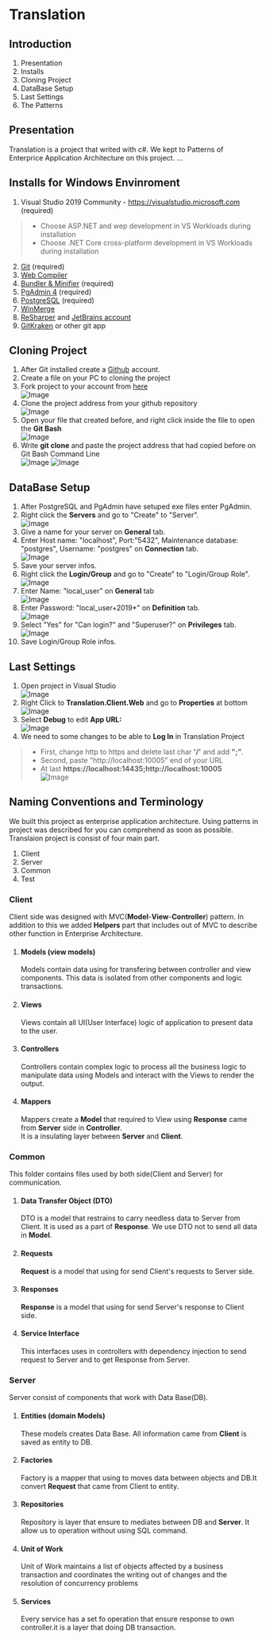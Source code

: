 # Translation
## Introduction
1. Presentation  
2. Installs  
3. Cloning Project  
4. DataBase Setup  
5. Last Settings  
6. The Patterns
## Presentation
Translation is a project that writed with c#. We kept to Patterns of Enterprice Application Architecture on this project. ...
## Installs for Windows Envinroment
1. Visual Studio  2019 Community - https://visualstudio.microsoft.com (required)
>
>* Choose ASP.NET and wep development in VS Workloads during installation
>* Choose .NET Core cross-platform development in VS Workloads during installation  
>  
2. [Git](https://git-scm.com/downloads) (required)  
3. [Web Compiler](https://marketplace.visualstudio.com/items?itemName=MadsKristensen.WebCompiler)
4. [Bundler & Minifier](https://marketplace.visualstudio.com/items?itemName=MadsKristensen.BundlerMinifier) (required)  
5. [PgAdmin 4](https://www.pgadmin.org/download/pgadmin-4-windows/) (required)
6. [PostgreSQL](https://www.postgresql.org/download/) (required)  
7. [WinMerge](https://winmerge.org/)
8. [ReSharper](https://www.jetbrains.com/resharper/]) and [JetBrains account](https://account.jetbrains.com)
9. [GitKraken](https://www.gitkraken.com) or other git app  
## Cloning Project  
1. After Git installed create a [Github](https://github.com) account.  
2. Create a file on your PC to cloning the project  
3. Fork project to your account from [here](https://github.com/anatolia/translation)  
![Image](https://raw.githubusercontent.com/anatolia/translation/master/translation/Installation/git_pictures/1_git.png)
4. Clone the project address from your github repository  
![Image](https://raw.githubusercontent.com/anatolia/translation/master/translation/Installation/git_pictures/2_git.png)
5. Open your file that created before, and right click inside the file to open the **Git Bash**  
![Image](https://raw.githubusercontent.com/anatolia/translation/master/translation/Installation/git_pictures/3_git.png)
6. Write **git clone** and paste the project address that had copied before on Git Bash Command Line  
![Image](https://raw.githubusercontent.com/anatolia/translation/master/translation/Installation/git_pictures/4_git.png)
![Image](https://raw.githubusercontent.com/anatolia/translation/master/translation/Installation/git_pictures/5_git.png)
## DataBase Setup  
1. After PostgreSQL and PgAdmin have setuped exe files enter PgAdmin.  
2. Right click the **Servers** and go to "Create" to "Server".  
![image](/home/parknet/Work/anatolia/translation/Installation/db_pictures/first-pgAdmin4.png  "")
3. Give a name for your server on **General** tab.
4. Enter Host name: "localhost", Port:"5432", Maintenance database: "postgres", Username: "postgres" on **Connection** tab.  
![Image](https://raw.githubusercontent.com/anatolia/translation/master/translation/Installation/db_pictures/second-pgAdmin4.png)
5. Save your server infos.
6. Right click the **Login/Group** and go to "Create" to "Login/Group Role".  
![Image](https://raw.githubusercontent.com/anatolia/translation/master/translation/Installation/db_pictures/fourth-pgAdmin4.png)
7. Enter Name: "local_user" on **General** tab  
![Image](https://raw.githubusercontent.com/anatolia/translation/master/translation/Installation/db_pictures/fifth-pgAdmin4.png)
8. Enter Password: "local_user+2019*" on **Definition** tab.  
![Image](https://raw.githubusercontent.com/anatolia/translation/master/translation/Installation/db_pictures/sixthPgAdmin4.png)
9. Select "Yes" for "Can login?" and "Superuser?" on **Privileges** tab.  
![Image](https://raw.githubusercontent.com/anatolia/translation/master/translation/Installation/db_pictures/seventh-pgAdmin4.png)
10. Save Login/Group Role infos. 
## Last Settings
1. Open project in Visual Studio  
![Image](https://raw.githubusercontent.com/anatolia/translation/master/translation/Installation/set_picture/1_set.png)  
2. Right Click to **Translation.Client.Web** and go to **Properties** at bottom  
![Image](https://raw.githubusercontent.com/anatolia/translation/master/translation/Installation/set_picture/2_set.png)  
3. Select **Debug** to edit **App URL:**  
![Image](https://raw.githubusercontent.com/anatolia/translation/master/translation/Installation/set_picture/3_set.png)  
4. We need to some changes to be able to **Log In** in Translation Project
>* First, change http to https and delete last char **'/'** and  add **";"**.  
>* Second, paste "http://localhost:10005" end of your URL
>* At last **https://localhost:14435;http://localhost:10005**  
![Image](https://raw.githubusercontent.com/anatolia/translation/master/translation/Installation/set_picture/3_set.png)  
## Naming Conventions and Terminology  
We built this project as enterprise application architecture. 
Using patterns in project was described for you can comprehend as soon as possible. 
Translaion project is consist of four main part.  
1. Client
2. Server 
3. Common
4. Test

### Client  
Client side was designed with MVC(**Model**-**View**-**Controller**) pattern. 
In addition to this  we added **Helpers** part that includes out of MVC to describe other function in Enterprise Architecture.  
  
1. #### Models (view models)  
   Models contain data using for transfering between controller and view components. 
   This data is isolated from other components and logic transactions.
   
2. #### Views  
   Views contain all UI(User Interface) logic of application to present data to the user.  

3. #### Controllers  
   Controllers contain complex logic to process all the business logic 
   to manipulate data using Models and interact with the Views to render the output.   

4. #### Mappers  
   Mappers create a **Model** that required to View using **Response** came from **Server** side in **Controller**.  
   It is a insulating layer between **Server** and **Client**.  

### Common  
This folder contains files used by both side(Client and Server) for communication.  

1. #### Data Transfer Object (DTO)  
   DTO is a model that restrains to carry needless data to Server from Client. It is used as a part of **Response**.
   We use DTO not to send all data in **Model**.
   
2. #### Requests  
   **Request** is a model that using for send Client's requests to Server side.

3. #### Responses  
   **Response** is a model that using for send Server's response to Client side.  
   
4. #### Service Interface  
   This interfaces uses in controllers with dependency injection to send request to Server and to get Response from Server.  
   
### Server  
Server consist of components that work with Data Base(DB).   

1. #### Entities (domain Models)  
   These models creates Data Base. All information came from **Client** is saved as entity to DB.  
    
2. #### Factories  
   Factory is a mapper that using to moves data between objects and DB.It convert **Request** that came from Client to entity.  
   
3. #### Repositories  
   Repository is layer that ensure to mediates between DB and **Server**. It allow us to operation without using SQL command.  

4. #### Unit of Work  
   Unit of Work maintains a list of objects affected by a business transaction and coordinates the writing out of changes and the resolution of concurrency problems  
  
5. #### Services  
   Every service has a set fo operation that ensure response  to own controller.it is a layer that doing DB transaction.





























 
